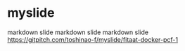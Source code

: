 # myslide
markdown slide markdown slide markdown slide https://gitpitch.com/toshinao-f/myslide/fitaat-docker-pcf-1
